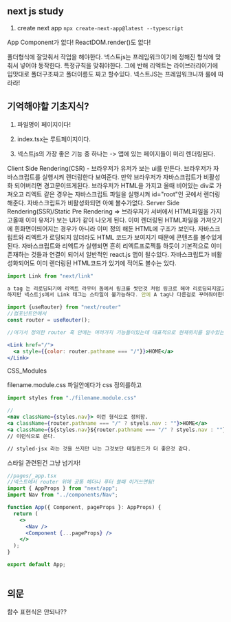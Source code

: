## next js study

1. create next app 
`npx create-next-app@latest --typescript`




App Component가 없다!
ReactDOM.render()도 없다!


폴더형식에 잘맞춰서 작업을 해야한다. 넥스트js는 프레임워크이기에 정해진 형식에 맞춰서 넣어야 동작한다. 특정규칙을 맞춰야한다.
그에 반해 리엑트는 라이브러리이기에 입맛대로 폴더구조짜고 폴더이름도 짜고 할수있다.
넥스트JS는 프레임워크니까 룰에 따라라!

## 기억해야할 기초지식?

1. 파일명이 페이지이다!

2. index.tsx는 루트페이지이다.

3. 넥스트js의 가장 좋은 기능 중 하나는 -> 앱에 있는 페이지들이 미리 렌더링된다.

Client Side Rendering(CSR) - 브라우저가 유저가 보는 ui를 만든다. 브라우저가 자바스크립트를 실행시켜 렌더링한다 보여준다. 만약 브라우저가 자바스크립트가 비활성화 되어버리면 경고문이뜨게된다. 브라우저가 HTML을 가지고 올때 비어있는 div로 가져오고 리엑트 같은 경우는 자바스크립트 파일을 실행시켜 id="root"인 곳에서 렌더링해준다. 자바스크립트가 비활성화되면 아예 볼수가없다.
Server Side Rendering(SSR)/Static Pre Rendering => 브라우저가 서버에서 HTML파일을 가지고올때 이미 유저가 보는 UI가 같이 나오게 된다. 이미 렌더링된 HTML파일을 가져오기에 흰화면이띄어지는 경우가 아니라 이미 정의 해둔 HTML에 구조가 보인다. 자바스크립트와 리엑트가 로딩되지 않더라도 HTML 코드가 보여지기 때문에 콘텐츠를 볼수있게 된다. 자바스크립트와 리엑트가 실행되면 흔히 리엑트프로젝틀 하듯이 기본적으로 이미 존재하는 것들과 연결이 되어서 일반적인 react.js 앱이 될수있다. 자바스크립트가 비활성화되어도 이미 렌더링된 HTML코드가 있기에 적어도 볼수는 있다.

```jsx
import Link from "next/link"

a tag 는 리로딩되기에 리엑트 라우터 돔에서 링크를 썻던것 처럼 링크로 해야 리로딩되지않고 빠르게 볼수있다.
하지만 넥스트js에서 Link 태그는 스타일이 불가능하다. 안에 A tag나 다른걸로 꾸며줘야한다. classname도 사용불가.
```

```jsx
import {useRouter} from "next/router"
//컴포넌트안에서
const router = useRouter();

//여기서 정의한 router 훅 안에는 여러가지 기능들이있는데 대표적으로 현재위치를 알수있는 pathname이라는 것도있다.

<Link href="/">
  <a style={{color: router.pathname === "/"}}>HOME</a>
</Link>


```

CSS_Modules

filename.module.css 파일안에다가 css 정의를하고

```jsx
import styles from "./filename.module.css"

//
<nav className={styles.nav}> 이런 형식으로 정의함.
<a className={router.pathname === "/" ? styels.nav : ""}>HOME</a>
<a className={${styles.nav}${router.pathname === "/" ? styels.nav : ""}}>HOME</a>
// 이런식으로 쓴다.

// styled-jsx 라는 것을 쓰지만 나는 그것보단 테일윈드가 더 좋은것 같다.
```
스타일 관련된건 그냥 넘기자!

```jsx
//pages/_app.tsx
//넥스트에서 router 위에 공통 헤더나 푸터 쓸때 이거쓰면됨!
import { AppProps } from "next/app";
import Nav from "../components/Nav";

function App({ Component, pageProps }: AppProps) {
  return (
    <>
      <Nav />
      <Component {...pageProps} />
    </>
  );
}

export default App;



```


## 의문
함수 표현식은 안되나??